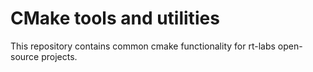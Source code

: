 CMake tools and utilities
=========================

This repository contains common cmake functionality for rt-labs
open-source projects.
